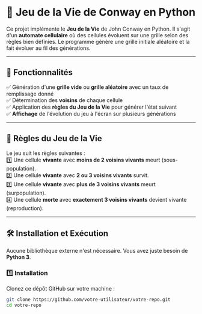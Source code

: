 # 🧬 Jeu de la Vie de Conway en Python

Ce projet implémente le **Jeu de la Vie** de John Conway en Python. Il s'agit d'un **automate cellulaire** où des cellules évoluent sur une grille selon des règles bien définies. Le programme génère une grille initiale aléatoire et la fait évoluer au fil des générations.

---

## 📌 Fonctionnalités

✅ Génération d'une **grille vide** ou **grille aléatoire** avec un taux de remplissage donné  
✅ Détermination des **voisins** de chaque cellule  
✅ Application des **règles du Jeu de la Vie** pour générer l'état suivant  
✅ **Affichage** de l'évolution du jeu à l'écran sur plusieurs générations  

---

## 📜 Règles du Jeu de la Vie

Le jeu suit les règles suivantes :  
1️⃣ Une cellule **vivante** avec **moins de 2 voisins vivants** meurt (sous-population).  
2️⃣ Une cellule **vivante** avec **2 ou 3 voisins vivants** survit.  
3️⃣ Une cellule **vivante** avec **plus de 3 voisins vivants** meurt (surpopulation).  
4️⃣ Une cellule **morte** avec **exactement 3 voisins vivants** devient vivante (reproduction).  

---

## 🛠️ Installation et Exécution

Aucune bibliothèque externe n'est nécessaire. Vous avez juste besoin de **Python 3**.

### 1️⃣ Installation  

Clonez ce dépôt GitHub sur votre machine :  
```sh
git clone https://github.com/votre-utilisateur/votre-repo.git
cd votre-repo
